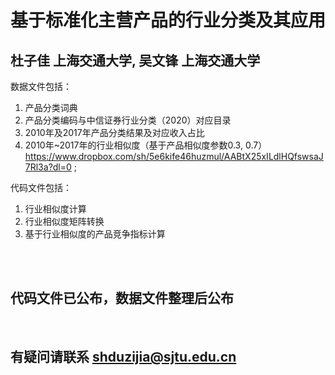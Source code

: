 # 基于标准化主营产品的行业分类及其应用
## 杜子佳 上海交通大学, 吴文锋 上海交通大学

数据文件包括：
1. 产品分类词典
2. 产品分类编码与中信证券行业分类（2020）对应目录 <br>
3. 2010年及2017年产品分类结果及对应收入占比 <br>
4. 2010年~2017年的行业相似度（基于产品相似度参数0.3, 0.7）<br> https://www.dropbox.com/sh/5e6kife46huzmul/AABtX25xILdlHQfswsaJ7Rl3a?dl=0 ; 

代码文件包括：
1. 行业相似度计算
2. 行业相似度矩阵转换
3. 基于行业相似度的产品竞争指标计算

<br>
<br>

## 代码文件已公布，数据文件整理后公布
<br>

## 有疑问请联系 shduzijia@sjtu.edu.cn

